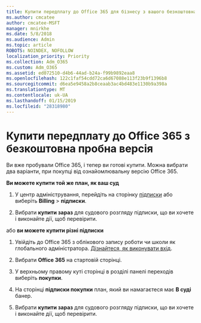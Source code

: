 ```yaml
---
title: Купити передплату до Office 365 для бізнесу з вашого безкоштовна пробна версія
ms.author: cmcatee
author: cmcatee-MSFT
manager: mnirkhe
ms.date: 5/8/2018
ms.audience: Admin
ms.topic: article
ROBOTS: NOINDEX, NOFOLLOW
localization_priority: Priority
ms.collection: Adm_O365
ms.custom: Adm_O365
ms.assetid: ed072510-d4b6-44ad-b24a-f99b9892eaa8
ms.openlocfilehash: 122c1faf54cdd72ca6d67088e113f23b9f1396b8
ms.sourcegitcommit: d6ea5e9458a2b8ceaab3ac4bd483e1130b9a398a
ms.translationtype: MT
ms.contentlocale: uk-UA
ms.lasthandoff: 01/15/2019
ms.locfileid: "28318980"
---
```

# <a name="buy-a-subscription-to-office-365-from-your-free-trial"></a>Купити передплату до Office 365 з безкоштовна пробна версія

Ви вже пробували Office 365, і тепер ви готові купити. Можна вибрати два варіанти, при покупці від ознайомлювальну версію Office 365.
  
 **Ви можете купити той же план, як ваш суд**
  
1. У центр адміністрування, перейдіть на сторінку [підписки](https://go.microsoft.com/fwlink/p/?linkid=842054) або виберіть **Billing** \> **підписки**.
    
2. Вибрати **купити зараз** для судового розгляду підписки, що ви хочете і виконайте дії, щоб перевірити. 
    
або **ви можете купити різні підписки**
  
1. Увійдіть до Office 365 з облікового запису роботи чи школи як глобального адміністратора. [Дізнайтеся, як виконувати вхід](https://support.office.com/article/e9eb7d51-5430-4929-91ab-6157c5a050b4).
    
2. Вибрати **Office 365** на стартовій сторінці. 
    
3. У верхньому правому куті сторінці в розділі панелі переходів виберіть **покупки**.
    
4. На сторінці **підписки покупки** план, який ви намагаєтеся має **В суді** банер. 
    
5. Вибрати **купити зараз** для судового розгляду підписки, що ви хочете і виконайте дії, щоб перевірити. 
    

